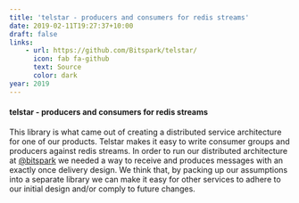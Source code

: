 ```yaml
---
title: 'telstar - producers and consumers for redis streams'
date: 2019-02-11T19:27:37+10:00
draft: false
links:
    - url: https://github.com/Bitspark/telstar/
      icon: fab fa-github
      text: Source
      color: dark
year: 2019
---
```


#### telstar - producers and consumers for redis streams



This library is what came out of creating a distributed service architecture for one of our products. Telstar makes it easy to write consumer groups and producers against redis streams.
In order to run our distributed architecture at [@bitspark](https://bitspark.de) we needed a way to receive and produces messages with an exactly once delivery design. We think that, by packing up our assumptions into a separate library we can make it easy for other services to adhere to our initial design and/or comply to future changes.
